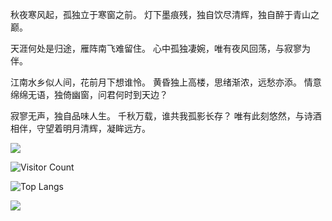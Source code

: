 秋夜寒风起，孤独立于寒窗之前。
灯下墨痕残，独自饮尽清辉，独自醉于青山之巅。

天涯何处是归途，雁阵南飞难留住。
心中孤独凄婉，唯有夜风回荡，与寂寥为伴。

江南水乡似人间，花前月下想谁怜。
黄昏独上高楼，思绪渐浓，远愁亦添。
情意绵绵无语，独倚幽窗，问君何时到天边？

寂寥无声，独自品味人生。
千秋万载，谁共我孤影长存？
唯有此刻悠然，与诗酒相伴，守望着明月清辉，凝眸远方。


![](https://github-readme-stats.vercel.app/api?username=lyn4444e&show_icons=true&theme=transparent)

![Visitor Count](https://profile-counter.glitch.me/lyn4444/count.svg)

![Top Langs](https://github-readme-stats.vercel.app/api/top-langs/?username=lyn4444&layout=compact&theme=tokyonight)

![](https://github-readme-activity-graph.cyclic.app/graph?username=lyn4444&theme=dracula)



